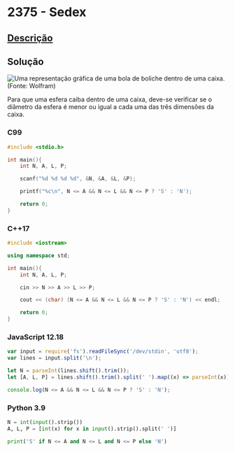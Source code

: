 # 2375 - Sedex

## [Descrição](https://www.beecrowd.com.br/judge/pt/problems/view/2375)

## Solução

![Uma representação gráfica de uma bola de boliche dentro de uma caixa. (Fonte: Wolfram)](https://reference.wolfram.com/language/howto/Files/Create3DGraphics.en/O\_1.png)

Para que uma esfera caiba dentro de uma caixa, deve-se verificar se o diâmetro da esfera é menor ou igual a cada uma das três dimensões da caixa.

### C99
```c
#include <stdio.h>

int main(){
    int N, A, L, P;

    scanf("%d %d %d %d", &N, &A, &L, &P);

    printf("%c\n", N <= A && N <= L && N <= P ? 'S' : 'N');

    return 0;
}
```

### C++17
```cpp
#include <iostream>

using namespace std;

int main(){
    int N, A, L, P;

    cin >> N >> A >> L >> P;

    cout << (char) (N <= A && N <= L && N <= P ? 'S' : 'N') << endl;

    return 0;
}
```

### JavaScript 12.18
```javascript
var input = require('fs').readFileSync('/dev/stdin', 'utf8');
var lines = input.split('\n');

let N = parseInt(lines.shift().trim());
let [A, L, P] = lines.shift().trim().split(' ').map((x) => parseInt(x));

console.log(N <= A && N <= L && N <= P ? 'S' : 'N');
```

### Python 3.9
```python
N = int(input().strip())
A, L, P = [int(x) for x in input().strip().split(' ')]

print('S' if N <= A and N <= L and N <= P else 'N')
```